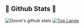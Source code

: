 ## 🚀 Github Stats 🚀
![Doom's github stats](https://github-readme-stats.vercel.app/api?username=dhdh3311&theme=vue&show_icons=true&line_height=33) [![Top Langs](https://github-readme-stats.vercel.app/api/top-langs/?username=dhdh3311&theme=vue&langs_count=4&card_width=352)](https://github.com/anuraghazra/github-readme-stats)
<!--
**dhdh3311/dhdh3311** is a ✨ _special_ ✨ repository because its `README.md` (this file) appears on your GitHub profile.

Here are some ideas to get you started:

- 🔭 I’m currently working on ...
- 🌱 I’m currently learning ...
- 👯 I’m looking to collaborate on ...
- 🤔 I’m looking for help with ...
- 💬 Ask me about ...
- 📫 How to reach me: ...
- 😄 Pronouns: ...
- ⚡ Fun fact: ...
-->
